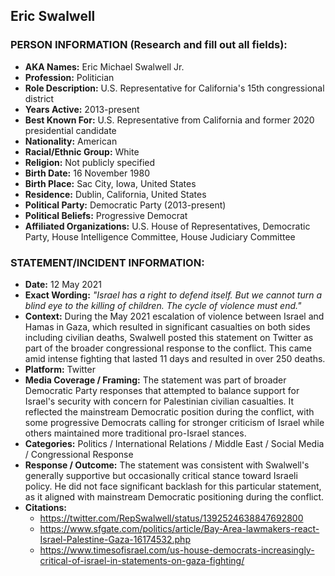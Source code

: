 ## Eric Swalwell

### PERSON INFORMATION (Research and fill out all fields):
- **AKA Names:** Eric Michael Swalwell Jr.
- **Profession:** Politician
- **Role Description:** U.S. Representative for California's 15th congressional district
- **Years Active:** 2013-present
- **Best Known For:** U.S. Representative from California and former 2020 presidential candidate
- **Nationality:** American
- **Racial/Ethnic Group:** White
- **Religion:** Not publicly specified
- **Birth Date:** 16 November 1980
- **Birth Place:** Sac City, Iowa, United States
- **Residence:** Dublin, California, United States
- **Political Party:** Democratic Party (2013-present)
- **Political Beliefs:** Progressive Democrat
- **Affiliated Organizations:** U.S. House of Representatives, Democratic Party, House Intelligence Committee, House Judiciary Committee

### STATEMENT/INCIDENT INFORMATION:
- **Date:** 12 May 2021
- **Exact Wording:** *"Israel has a right to defend itself. But we cannot turn a blind eye to the killing of children. The cycle of violence must end."*
- **Context:** During the May 2021 escalation of violence between Israel and Hamas in Gaza, which resulted in significant casualties on both sides including civilian deaths, Swalwell posted this statement on Twitter as part of the broader congressional response to the conflict. This came amid intense fighting that lasted 11 days and resulted in over 250 deaths.
- **Platform:** Twitter
- **Media Coverage / Framing:** The statement was part of broader Democratic Party responses that attempted to balance support for Israel's security with concern for Palestinian civilian casualties. It reflected the mainstream Democratic position during the conflict, with some progressive Democrats calling for stronger criticism of Israel while others maintained more traditional pro-Israel stances.
- **Categories:** Politics / International Relations / Middle East / Social Media / Congressional Response
- **Response / Outcome:** The statement was consistent with Swalwell's generally supportive but occasionally critical stance toward Israeli policy. He did not face significant backlash for this particular statement, as it aligned with mainstream Democratic positioning during the conflict.
- **Citations:** 
  - https://twitter.com/RepSwalwell/status/1392524638847692800
  - https://www.sfgate.com/politics/article/Bay-Area-lawmakers-react-Israel-Palestine-Gaza-16174532.php
  - https://www.timesofisrael.com/us-house-democrats-increasingly-critical-of-israel-in-statements-on-gaza-fighting/